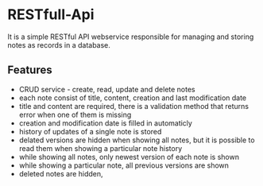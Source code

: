 # RESTfull-Api
It is a simple RESTful API webservice responsible for managing and storing notes as records in a database. 

## Features
- CRUD service - create, read, update and delete notes
- each note consist of title, content, creation and last modification date
- title and content are required, there is a validation method that returns error when one of them is missing
- creation and modification date is filled in automaticly
- history of updates of a single note is stored
- delated versions are hidden when showing all notes, but it is possible to read them when showing a particular note history
- while showing all notes, only newest version of each note is shown
- while showing a particular note, all previous versions are shown 
- deleted notes are hidden, 


